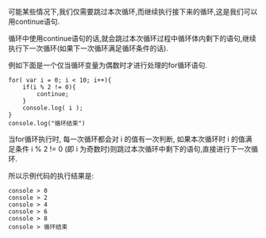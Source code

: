 可能某些情况下,我们仅需要跳过本次循环,而继续执行接下来的循环,这是我们可以用continue语句.

循环中使用continue语句的话,就会跳过本次循环过程中循环体内剩下的语句,继续执行下一次循环(如果下一次循环满足循环条件的话).

例如下面是一个仅当循环变量为偶数时才进行处理的for循环语句.

    for( var i = 0; i < 10; i++){
        if(i % 2 != 0){
            continue;
        }
        console.log( i );
    }
    console.log("循环结束")

当for循环执行时, 每一次循环都会对 i 的值有一次判断, 如果本次循环时 i 的值满足条件 i % 2 != 0 (即 i 为奇数时)则跳过本次循环中剩下的语句,直接进行下一次循环.

所以示例代码的执行结果是:

    console > 0
    console > 2
    console > 4
    console > 6
    console > 8
    console > 循环结束